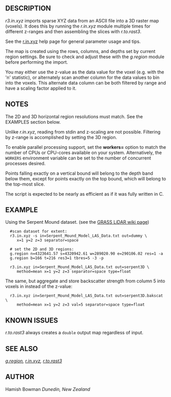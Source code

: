 ## DESCRIPTION

*r3.in.xyz* imports sparse XYZ data from an ASCII file into a 3D raster
map (voxels). It does this by running the *r.in.xyz* module multiple
times for different z-ranges and then assembling the slices with
*r.to.rast3*.

See the [r.in.xyz](r.in.xyz.md) help page for general parameter usage
and tips.

The map is created using the rows, columns, and depths set by current
region settings. Be sure to check and adjust these with the *g.region*
module before performing the import.

You may either use the z-value as the data value for the voxel (e.g.
with the 'n' statistic), or alternately scan another column for the data
values to bin into the voxels. This alternate data column can be both
filtered by range and have a scaling factor applied to it.

## NOTES

The 2D and 3D horizontal region resolutions must match. See the EXAMPLES
section below.

Unlike *r.in.xyz*, reading from stdin and z-scaling are not possible.
Filtering by z-range is accomplished by setting the 3D region.

To enable parallel processing support, set the **workers=** option to
match the number of CPUs or CPU-cores available on your system.
Alternatively, the `WORKERS` environment variable can be set to the
number of concurrent processes desired.

Points falling exactly on a vertical bound will belong to the depth band
below them, except for points exactly on the top bound, which will
belong to the top-most slice.

The script is expected to be nearly as efficient as if it was fully
written in C.

## EXAMPLE

Using the Serpent Mound dataset. (see the [GRASS LiDAR wiki
page](https://grasswiki.osgeo.org/wiki/LIDAR))

```shell
  #scan dataset for extent:
  r3.in.xyz -s in=Serpent_Mound_Model_LAS_Data.txt out=dummy \
     x=1 y=2 z=3 separator=space

  # set the 2D and 3D regions:
  g.region n=4323641.57 s=4320942.61 w=289020.90 e=290106.02 res=1 -a
  g.region b=166 t=216 res3=1 tbres=5 -3 -p

  r3.in.xyz in=Serpent_Mound_Model_LAS_Data.txt out=serpent3D \
     method=mean x=1 y=2 z=3 separator=space type=float
```

The same, but aggregate and store backscatter strength from column 5
into voxels in instead of the z-value:

```shell
  r3.in.xyz in=Serpent_Mound_Model_LAS_Data.txt out=serpent3D.bakscat \
     method=mean x=1 y=2 z=3 val=5 separator=space type=float
```

## KNOWN ISSUES

*r.to.rast3* always creates a `double` output map regardless of input.

## SEE ALSO

*[g.region](g.region.md), [r.in.xyz](r.in.xyz.md),
[r.to.rast3](r.to.rast3.md)*

## AUTHOR

Hamish Bowman
*Dunedin, New Zealand*
